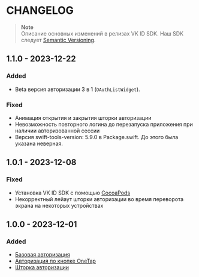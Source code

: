 # CHANGELOG

> **Note**\
> Описание основных изменений в релизах VK ID SDK. Наш SDK следует [Semantic Versioning](https://semver.org/spec/v2.0.0.html).

## 1.1.0 - 2023-12-22

### Added
- Beta версия авторизации 3 в 1 (`OAuthListWidget`).

### Fixed
- Анимация открытия и закрытия шторки авторизации
- Невозможность повторного логина до перезапуска приложения при наличии авторизованной сессии
- Версия swift-tools-version: 5.9.0 в Package.swift. До этого была указана неверная.

## 1.0.1 - 2023-12-08

### Fixed
- Установка VK ID SDK с помощью [CocoaPods](https://cocoapods.org)
- Некорректный лейаут шторки авторизации во время переворота экрана на некоторых устройствах

## 1.0.0 - 2023-12-01

### Added
- [Базовая авторизация](https://id.vk.com/business/go/docs/ru/vkid/latest/vk-id/connection/ios/auth)
- [Авторизация по кнопке OneTap](https://id.vk.com/business/go/docs/ru/vkid/latest/vk-id/connection/ios/onetap)
- [Шторка авторизации](https://id.vk.com/business/go/docs/ru/vkid/latest/vk-id/connection/ios/onetap)
